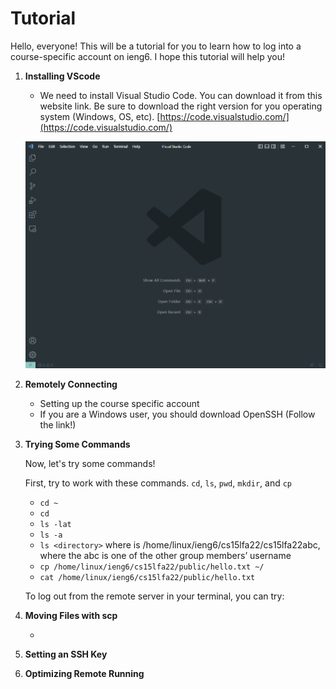 # __Tutorial__

Hello, everyone! This will be a tutorial for you to learn how to log into a course-specific account on ieng6. I hope this tutorial will help you!

 1. __Installing VScode__

    - We need to install Visual Studio Code. You can download it from this website link. Be sure to download the right version for you operating system (Windows, OS, etc). [https://code.visualstudio.com/](https://code.visualstudio.com/)

    ![Image](vscodePicture.png) 

2. __Remotely Connecting__

    - Setting up the course specific account
    - If you are a Windows user, you should download OpenSSH (Follow the link!) 

3. __Trying Some Commands__

    Now, let's try some commands!
    
    First, try to work with these commands. `cd`, `ls`, `pwd`, `mkdir`, and `cp` 

    - `cd ~`
    - `cd`
    - `ls -lat`
    - `ls -a`
    - `ls <directory>` where <directory> is /home/linux/ieng6/cs15lfa22/cs15lfa22abc, where the abc is one of the other group members’ username
    - `cp /home/linux/ieng6/cs15lfa22/public/hello.txt ~/`
    - `cat /home/linux/ieng6/cs15lfa22/public/hello.txt`

    To log out from the remote server in your terminal, you can try:
4. __Moving Files with scp__

    - 
5. __Setting an SSH Key__
6. __Optimizing Remote Running__